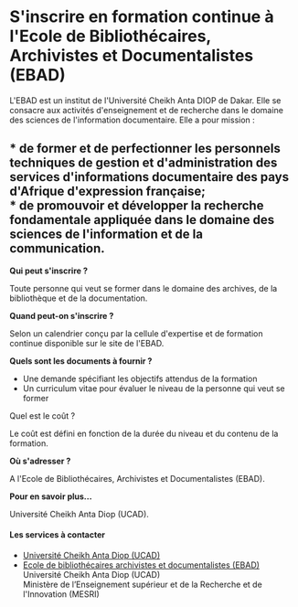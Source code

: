 # S'inscrire en formation continue à l'Ecole de Bibliothécaires, Archivistes et Documentalistes (EBAD)

L'EBAD est un institut de l'Université Cheikh Anta DIOP de Dakar. Elle se consacre aux activités d'enseignement et de recherche dans le domaine des sciences de l'information documentaire. Elle a pour mission :  
  
\* de former et de perfectionner les personnels techniques de gestion et d'administration des services d'informations documentaire des pays d'Afrique d'expression française;  
\* de promouvoir et développer la recherche fondamentale appliquée dans le domaine des sciences de l'information et de la communication.
-----------------------------------------------------------------------------------------------------------------------------------------------------------------------------------------------------------------------------------------------------------------------------------------------------------------------------------------------------------------------------------------------------------------------------------------------------------------------------------------------------------------------------------------------

**Qui peut s'inscrire ?**

Toute personne qui veut se former dans le domaine des archives, de la bibliothèque et de la documentation.

**Quand peut-on s'inscrire ?**

Selon un calendrier conçu par la cellule d'expertise et de formation continue disponible sur le site de l'EBAD.

**Quels sont les documents à fournir ?**

*   Une demande spécifiant les objectifs attendus de la formation
*   Un curriculum vitae pour évaluer le niveau de la personne qui veut se former

Quel est le coût ?

Le coût est défini en fonction de la durée du niveau et du contenu de la formation.  

**Où s'adresser ?**  
  
A l'Ecole de Bibliothécaires, Archivistes et Documentalistes (EBAD).

**Pour en savoir plus...**

Université Cheikh Anta Diop (UCAD).

#### Les services à contacter

*   [Université Cheikh Anta Diop (UCAD)](../../../services/universite-cheikh-anta-diop-ucad.md)
*   [Ecole de bibliothécaires archivistes et documentalistes (EBAD)](../../../services/ecole-de-bibliothecaires-archivistes-et-documentalistes-ebad.md) Université Cheikh Anta Diop (UCAD)  
    Ministère de l’Enseignement supérieur et de la Recherche et de l'Innovation (MESRI)
